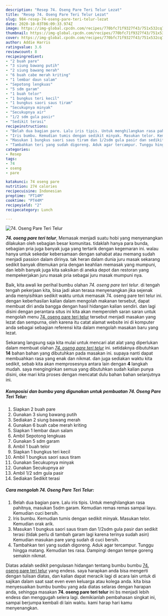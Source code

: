 ```yaml
---
description: "Resep 74. Oseng Pare Teri Telur Lezat"
title: "Resep 74. Oseng Pare Teri Telur Lezat"
slug: 984-resep-74-oseng-pare-teri-telur-lezat
date: 2020-10-03T06:09:33.974Z
image: https://img-global.cpcdn.com/recipes/770bfc71f9327f43/751x532cq70/74-oseng-pare-teri-telur-foto-resep-utama.jpg
thumbnail: https://img-global.cpcdn.com/recipes/770bfc71f9327f43/751x532cq70/74-oseng-pare-teri-telur-foto-resep-utama.jpg
cover: https://img-global.cpcdn.com/recipes/770bfc71f9327f43/751x532cq70/74-oseng-pare-teri-telur-foto-resep-utama.jpg
author: Addie Harris
ratingvalue: 3.6
reviewcount: 8
recipeingredient:
- "2 buah pare"
- "3 siung bawang putih"
- "2 siung bawang merah"
- "6 buah cabe merah kriting"
- "1 lembar daun salam"
- "Sepotong lengkuas"
- "5 sdm garam"
- "1 buah telor"
- "1 bungkus teri kecil"
- "1 bungkus saori saus tiram"
- "Secukupnya minyak"
- "Secukupnya air"
- "1/2 sdm gula pasir"
- "Sedikit terasi"
recipeinstructions:
- "Belah dua bagian pare. Lalu iris tipis. Untuk menghilangkan rasa pahitnya, masukan 5sdm garam. Kemudian remas remas sampai layu. Kemudian cuci bersih."
- "Iris bumbu. Kemudian tumis dengan sedikit minyak. Masukan telor. Kemudian orak arik."
- "Masukan 1 bungkus saori saus tiram dan 1/2sdm gula pasir dan sedikit terasi (tidak perlu di tambah garam lagi karena terinya sudah asin) Kemudian masukan pare yang sudah di cuci bersih."
- "Tambahkan teri yang sudah digoreng. Aduk agar tercampur. Tunggu hingga matang. Kemudian tes rasa. Dampingi dengan tempe goreng semakin nikmat."
categories:
- Resep
tags:
- 74
- oseng
- pare

katakunci: 74 oseng pare 
nutrition: 274 calories
recipecuisine: Indonesian
preptime: "PT14M"
cooktime: "PT44M"
recipeyield: "2"
recipecategory: Lunch

---
```



![74. Oseng Pare Teri Telur](https://img-global.cpcdn.com/recipes/770bfc71f9327f43/751x532cq70/74-oseng-pare-teri-telur-foto-resep-utama.jpg)

<b><i>74. oseng pare teri telur</i></b>, Memasak menjadi suatu hobi yang menyenangkan dilakukan oleh sebagian besar komunitas. tidaklah hanya para bunda, sebagian pria juga banyak juga yang tertarik dengan kegemaran ini. walau hanya untuk sekedar kebersamaan dengan sahabat atau memang sudah menjadi passion dalam dirinya. tak heran dalam dunia juru masak sekarang sedikit banyak ditemukan pria dengan keahlian memasak yang mumpuni, dan lebih banyak juga kita saksikan di aneka depot dan restoran yang mempekerjakan juru masak pria sebagai juru masak mumpuni nya.



Baik, kita awali ke perihal bumbu olahan <i>74. oseng pare teri telur</i>. di tengah tengah pekerjaan kita, bisa jadi akan terasa menyenangkan jika sejenak anda menyisihkan sedikit waktu untuk memasak 74. oseng pare teri telur ini. dengan keberhasilan kalian dalam mengolah makanan tersebut, dapat membuat diri anda bangga dengan hasil hidangan kalian sendiri. dan lagi disini dengan perantara situs ini kita akan memperoleh saran saran untuk mengolah menu <u>74. oseng pare teri telur</u> tersebut menjadi masakan yang lezat dan sempurna, oleh karena itu catat alamat website ini di komputer anda sebagai sebagian referensi kita dalam mengolah masakan baru yang lezat.


Sekarang langsung saja kita mulai untuk mencari alat alat yang diperlukan dalam membuat olahan <u><i>74. oseng pare teri telur</i></u> ini. setidaknya dibutuhkan <b>14</b> bahan bahan yang dibutuhkan pada masakan ini. supaya nanti dapat membuahkan rasa yang enak dan nikmat. dan juga sediakan waktu kita sedikit, sebab kita akan memprosesnya antara lain dengan <b>4</b> langkah mudah. saya menginginkan semua yang dibutuhkan sudah kalian punya disini, oke mari kita proses dengan mencatat dulu bahan bahan selanjutnya ini.

<!--inarticleads1-->

##### Komposisi dan bumbu yang digunakan untuk pembuatan 74. Oseng Pare Teri Telur:

1. Siapkan 2 buah pare
1. Gunakan 3 siung bawang putih
1. Sediakan 2 siung bawang merah
1. Gunakan 6 buah cabe merah kriting
1. Siapkan 1 lembar daun salam
1. Ambil Sepotong lengkuas
1. Gunakan 5 sdm garam
1. Ambil 1 buah telor
1. Siapkan 1 bungkus teri kecil
1. Ambil 1 bungkus saori saus tiram
1. Gunakan Secukupnya minyak
1. Gunakan Secukupnya air
1. Ambil 1/2 sdm gula pasir
1. Sediakan Sedikit terasi




<!--inarticleads2-->

##### Cara mengolah 74. Oseng Pare Teri Telur:

1. Belah dua bagian pare. Lalu iris tipis. Untuk menghilangkan rasa pahitnya, masukan 5sdm garam. Kemudian remas remas sampai layu. Kemudian cuci bersih.
1. Iris bumbu. Kemudian tumis dengan sedikit minyak. Masukan telor. Kemudian orak arik.
1. Masukan 1 bungkus saori saus tiram dan 1/2sdm gula pasir dan sedikit terasi (tidak perlu di tambah garam lagi karena terinya sudah asin) Kemudian masukan pare yang sudah di cuci bersih.
1. Tambahkan teri yang sudah digoreng. Aduk agar tercampur. Tunggu hingga matang. Kemudian tes rasa. Dampingi dengan tempe goreng semakin nikmat.




Diatas adalah sedikit pengulasan hidangan tentang bumbu bumbu <u>74. oseng pare teri telur</u> yang endess. saya harapkan anda bisa mengerti dengan tulisan diatas, dan kalian dapat meracik lagi di acara lain untuk di sajikan dalam saat saat even even keluarga atau kolega anda. kita bisa menyesuaikan bumbu bumbu yang ada diatas selaras dengan harapan anda, sehingga masakan <b>74. oseng pare teri telur</b> ini bs menjadi lebih endess dan menggugah selera lagi. demikianlah pembahasan singkat ini, sampai berjumpa kembali di lain waktu. kami harap hari kamu menyenangkan.
